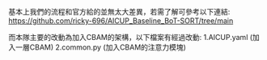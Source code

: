 基本上我們的流程和官方給的並無太大差異，若需了解可參考以下連結: https://github.com/ricky-696/AICUP_Baseline_BoT-SORT/tree/main

而本隊主要的改動為加入CBAM的架構，以下檔案有經過改動:
1.AICUP.yaml (加入一層CBAM)
2.common.py (加入CBAM的注意力模塊)
